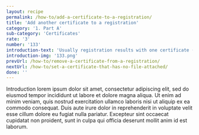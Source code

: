 ```yaml
---
layout: recipe
permalink: /how-to/add-a-certificate-to-a-registration/
title: 'Add another certificate to a registration'
category: '1. Part A'
sub-category: 'Certificates'
rate: '3'
number: '133'
introduction-text: 'Usually registration results with one certificate (of same name). Still there can be the case where result of registration is more than one certificate'
introduction-img: '133.png'
prevUrl: /how-to/remove-a-certificate-from-a-registration/
nextUrl: /how-to/set-a-certificate-that-has-no-file-attached/
done: ''
---
```


Introduction lorem ipsum dolor sit amet, consectetur adipiscing elit, sed do eiusmod tempor incididunt ut labore et dolore magna aliqua. Ut enim ad minim veniam, quis nostrud exercitation ullamco laboris nisi ut aliquip ex ea commodo consequat. Duis aute irure dolor in reprehenderit in voluptate velit esse cillum dolore eu fugiat nulla pariatur. Excepteur sint occaecat cupidatat non proident, sunt in culpa qui officia deserunt mollit anim id est laborum.

